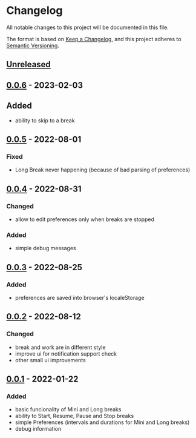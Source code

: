 # Changelog
All notable changes to this project will be documented in this file.

The format is based on [Keep a Changelog](https://keepachangelog.com/en/1.0.0/),
and this project adheres to [Semantic Versioning](https://semver.org/spec/v2.0.0.html).

## [Unreleased]

## [0.0.6] - 2023-02-03
## Added 
- ability to skip to a break
 
## [0.0.5] - 2022-08-01
### Fixed
- Long Break never happening (because of bad parsing of preferences)

## [0.0.4] - 2022-08-31
### Changed
- allow to edit preferences only when breaks are stopped

### Added
- simple debug messages

## [0.0.3] - 2022-08-25
### Added
- preferences are saved into browser's localeStorage

## [0.0.2] - 2022-08-12
### Changed
- break and work are in different style
- improve ui for notification support check
- other small ui improvements

## [0.0.1] - 2022-01-22
### Added
- basic funcionality of Mini and Long breaks
- ability to Start, Resume, Pause and Stop breaks 
- simple Preferences (intervals and durations for Mini and Long breaks)
- debug information

[Unreleased]: https://github.com/hovancik/stretchly-for-web/compare/v0.0.6...HEAD
[0.0.6]: https://github.com/hovancik/stretchly-for-web/compare/v0.0.5...v0.0.6
[0.0.5]: https://github.com/hovancik/stretchly-for-web/compare/v0.0.4...v0.0.5
[0.0.4]: https://github.com/hovancik/stretchly-for-web/compare/v0.0.3...v0.0.4
[0.0.3]: https://github.com/hovancik/stretchly-for-web/compare/v0.0.2...v0.0.3
[0.0.2]: https://github.com/hovancik/stretchly-for-web/compare/v0.0.1...v0.0.2
[0.0.1]: https://github.com/hovancik/stretchly-for-web/releases/tag/v0.0.1
